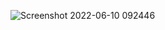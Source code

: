 ![Screenshot 2022-06-10 092446](https://user-images.githubusercontent.com/107152106/173079098-ce043b61-0ff6-4eb9-91c1-ed0df540cae0.png)
